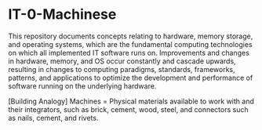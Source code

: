 # IT-0-Machinese
This repository documents concepts relating to hardware, memory storage, and operating systems, which are the fundamental computing technologies on which all implemented IT software runs on. Improvements and changes in hardware, memory, and OS occur constantly and cascade upwards, resulting in changes to computing paradigms, standards, frameworks, patterns, and applications to optimize the development and performance of software running on the underlying hardware.

[Building Analogy]
Machines = Physical materials available to work with and their integrators, such as brick, cement, wood, steel, and connectors such as nails, cement, and rivets.
